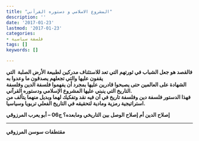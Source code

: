 ```yaml
---
title: "المشروع الاسلامي و دستوره القرآني"
description: ''
date: '2017-01-23'
lastmod: '2017-01-23'
categories:
- فلسفة سياسية
tags: []
keywords: []

---
```

**فالقصد هو جعل الشباب في ثورتهم التي تعد للاستئناف مدركين لطبيعة الأرض الصلبة  التي يقفون عليها والتي تجعلهم يصدقون ما وعدوا به**  
**الشهادة على العالمين حتى يصبحوا قادرين عليها بمجرد أن يفهموا فلسفة الدين وفلسفة التاريخ التي ينبني عليها المشروع الإسلامي ودستوره القرآني.**  
**فهذا الدستور فلسفة دين وفلسفة تاريخ في آن فيه نقد وتفكيك لهما وبديل منهما يتألف من استراتيجية رمزية ومادية لتحقيقه في التاريخ الفعلي تربويا وسياسيا.**

**إصلاح الدين أم إصلاح الوصل بين التاريخي ومابعده؟ ج06 – أبو يعرب المرزوقي**

---

**مقتطفات سوسن المرزوقي**

###